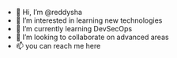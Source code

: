 - 👋 Hi, I’m @reddysha
- 👀 I’m interested in learning new technologies
- 🌱 I’m currently learning DevSecOps
- 💞️ I’m looking to collaborate on advanced areas
- 📫 you can reach me here

<!---
reddysha/reddysha is a ✨ special ✨ repository because its `README.md` (this file) appears on your GitHub profile.
You can click the Preview link to take a look at your changes.
--->
